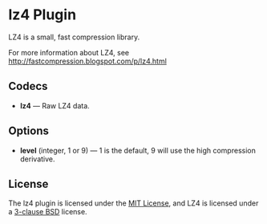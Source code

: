 # lz4 Plugin #

LZ4 is a small, fast compression library.

For more information about LZ4, see
http://fastcompression.blogspot.com/p/lz4.html

## Codecs ##

- **lz4** — Raw LZ4 data.

## Options ##

- **level** (integer, 1 or 9) — 1 is the default, 9 will use the high
    compression derivative.

## License ##

The lz4 plugin is licensed under the [MIT
License](http://opensource.org/licenses/MIT), and LZ4 is licensed
under a [3-clause BSD](http://opensource.org/licenses/BSD-3-Clause)
license.
